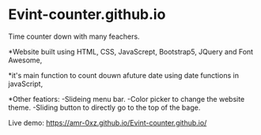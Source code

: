 # Evint-counter.github.io
Time counter down with many feachers.

*Website built using HTML, CSS, JavaScrept, Bootstrap5, JQuery and Font Awesome,

*it's main function to count douwn afuture date using date functions in javaScript,

*Other featiors:
-Slideing menu bar.
-Color picker to change the website theme.
-Sliding button to directly go to the top of the bage.


Live demo: https://amr-0xz.github.io/Evint-counter.github.io/
